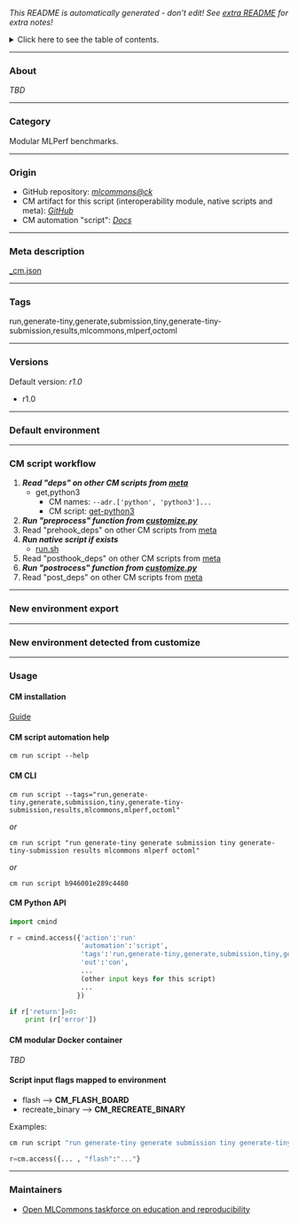 *This README is automatically generated - don't edit! See [extra README](README-extra.md) for extra notes!*

<details>
<summary>Click here to see the table of contents.</summary>

* [About](#about)
* [Category](#category)
* [Origin](#origin)
* [Meta description](#meta-description)
* [Tags](#tags)
* [Versions](#versions)
* [Default environment](#default-environment)
* [CM script workflow](#cm-script-workflow)
* [New environment export](#new-environment-export)
* [New environment detected from customize](#new-environment-detected-from-customize)
* [Usage](#usage)
  * [ CM installation](#cm-installation)
  * [ CM script automation help](#cm-script-automation-help)
  * [ CM CLI](#cm-cli)
  * [ CM Python API](#cm-python-api)
  * [ CM modular Docker container](#cm-modular-docker-container)
  * [ Script input flags mapped to environment](#script-input-flags-mapped-to-environment)
* [Maintainers](#maintainers)

</details>

___
### About

*TBD*
___
### Category

Modular MLPerf benchmarks.
___
### Origin

* GitHub repository: *[mlcommons@ck](https://github.com/mlcommons/ck/tree/master/cm-mlops)*
* CM artifact for this script (interoperability module, native scripts and meta): *[GitHub](https://github.com/mlcommons/ck/tree/master/cm-mlops/script/wrapper-reproduce-octoml-tinyml-submission)*
* CM automation "script": *[Docs](https://github.com/octoml/ck/blob/master/docs/list_of_automations.md#script)*

___
### Meta description
[_cm.json](_cm.json)

___
### Tags
run,generate-tiny,generate,submission,tiny,generate-tiny-submission,results,mlcommons,mlperf,octoml

___
### Versions
Default version: *r1.0*

* r1.0
___
### Default environment

___
### CM script workflow

  1. ***Read "deps" on other CM scripts from [meta](https://github.com/mlcommons/ck/tree/master/cm-mlops/script/wrapper-reproduce-octoml-tinyml-submission/_cm.json)***
     * get,python3
       * CM names: `--adr.['python', 'python3']...`
       - CM script: [get-python3](https://github.com/mlcommons/ck/tree/master/cm-mlops/script/get-python3)
  1. ***Run "preprocess" function from [customize.py](https://github.com/mlcommons/ck/tree/master/cm-mlops/script/wrapper-reproduce-octoml-tinyml-submission/customize.py)***
  1. Read "prehook_deps" on other CM scripts from [meta](https://github.com/mlcommons/ck/tree/master/cm-mlops/script/wrapper-reproduce-octoml-tinyml-submission/_cm.json)
  1. ***Run native script if exists***
     * [run.sh](https://github.com/mlcommons/ck/tree/master/cm-mlops/script/wrapper-reproduce-octoml-tinyml-submission/run.sh)
  1. Read "posthook_deps" on other CM scripts from [meta](https://github.com/mlcommons/ck/tree/master/cm-mlops/script/wrapper-reproduce-octoml-tinyml-submission/_cm.json)
  1. ***Run "postrocess" function from [customize.py](https://github.com/mlcommons/ck/tree/master/cm-mlops/script/wrapper-reproduce-octoml-tinyml-submission/customize.py)***
  1. Read "post_deps" on other CM scripts from [meta](https://github.com/mlcommons/ck/tree/master/cm-mlops/script/wrapper-reproduce-octoml-tinyml-submission/_cm.json)
___
### New environment export

___
### New environment detected from customize

___
### Usage

#### CM installation
[Guide](https://github.com/mlcommons/ck/blob/master/docs/installation.md)

#### CM script automation help
```cm run script --help```

#### CM CLI
`cm run script --tags="run,generate-tiny,generate,submission,tiny,generate-tiny-submission,results,mlcommons,mlperf,octoml"`

*or*

`cm run script "run generate-tiny generate submission tiny generate-tiny-submission results mlcommons mlperf octoml"`

*or*

`cm run script b946001e289c4480`

#### CM Python API

```python
import cmind

r = cmind.access({'action':'run'
                  'automation':'script',
                  'tags':'run,generate-tiny,generate,submission,tiny,generate-tiny-submission,results,mlcommons,mlperf,octoml'
                  'out':'con',
                  ...
                  (other input keys for this script)
                  ...
                 })

if r['return']>0:
    print (r['error'])
```

#### CM modular Docker container
*TBD*

#### Script input flags mapped to environment

* flash --> **CM_FLASH_BOARD**
* recreate_binary --> **CM_RECREATE_BINARY**

Examples:

```bash
cm run script "run generate-tiny generate submission tiny generate-tiny-submission results mlcommons mlperf octoml" --flash=...
```
```python
r=cm.access({... , "flash":"..."}
```
___
### Maintainers

* [Open MLCommons taskforce on education and reproducibility](https://github.com/mlcommons/ck/blob/master/docs/mlperf-education-workgroup.md)